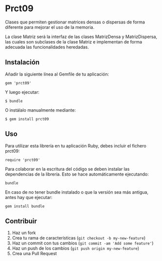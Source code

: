 # Prct09

Clases que permiten gestionar matrices densas o dispersas de forma diferente
para mejorar el uso de la memoria.

La clase Matriz será la interfaz de las clases MatrizDensa y MatrizDispersa,
las cuales son subclases de la clase Matriz e implementan de forma adecuada
las funcionalidades heredadas.

## Instalación

Añadir la siguiente línea al Gemfile de tu aplicación:

    gem 'prct09'

Y luego ejecutar:

    $ bundle

O instálalo manualmente mediante:

    $ gem install prct09

## Uso

Para utilizar esta librería en tu aplicación Ruby, debes incluir el fichero
prct09:

    require 'prct09'

Para colaborar en la escritura del código se deben instalar las dependencias
de la librería. Esto se hace automáticamente ejecutando:

    bundle

En caso de no tener bundle instalado o que la versión sea más antigua, antes
hay que ejecutar:

    gem install bundle

## Contribuir

1. Haz un fork
2. Crea tu rama de características (`git checkout -b my-new-feature`)
3. Haz un commit con tus cambios (`git commit -am 'Add some feature'`)
4. Haz un push de los cambios (`git push origin my-new-feature`)
5. Crea una Pull Request
